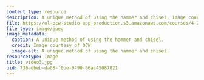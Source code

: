 ```yaml
---
content_type: resource
description: A unique method of using the hammer and chisel. Image courtesy of OCW.
file: https://ol-ocw-studio-app-production.s3.amazonaws.com/courses/4-296-furniture-making-spring-2005/736adbebda08f0be949066ac45087821_video3.jpg
file_type: image/jpeg
image_metadata:
  caption: A unique method of using the hammer and chisel.
  credit: Image courtesy of OCW.
  image-alt: A unique method of using the hammer and chisel.
resourcetype: Image
title: video3.jpg
uid: 736adbeb-da08-f0be-9490-66ac45087821
---
```

